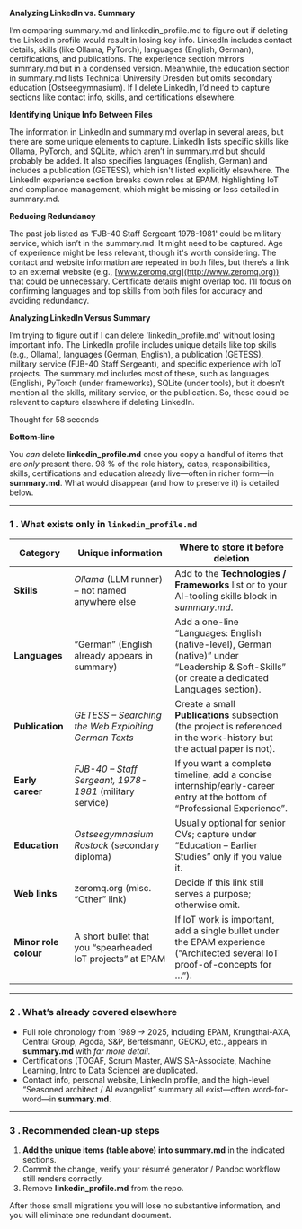 **Analyzing LinkedIn vs. Summary**

I’m comparing summary.md and linkedin\_profile.md to figure out if deleting the LinkedIn profile would result in losing key info. LinkedIn includes contact details, skills (like Ollama, PyTorch), languages (English, German), certifications, and publications. The experience section mirrors summary.md but in a condensed version. Meanwhile, the education section in summary.md lists Technical University Dresden but omits secondary education (Ostseegymnasium). If I delete LinkedIn, I’d need to capture sections like contact info, skills, and certifications elsewhere.

**Identifying Unique Info Between Files**

The information in LinkedIn and summary.md overlap in several areas, but there are some unique elements to capture. LinkedIn lists specific skills like Ollama, PyTorch, and SQLite, which aren’t in summary.md but should probably be added. It also specifies languages (English, German) and includes a publication (GETESS), which isn't listed explicitly elsewhere. The LinkedIn experience section breaks down roles at EPAM, highlighting IoT and compliance management, which might be missing or less detailed in summary.md.


**Reducing Redundancy**

The past job listed as 'FJB-40 Staff Sergeant 1978-1981' could be military service, which isn’t in the summary.md. It might need to be captured. Age of experience might be less relevant, though it's worth considering. The contact and website information are repeated in both files, but there’s a link to an external website (e.g., [www.zeromq.org](http://www.zeromq.org)) that could be unnecessary. Certificate details might overlap too. I’ll focus on confirming languages and top skills from both files for accuracy and avoiding redundancy.

**Analyzing LinkedIn Versus Summary**

I’m trying to figure out if I can delete 'linkedin\_profile.md' without losing important info. The LinkedIn profile includes unique details like top skills (e.g., Ollama), languages (German, English), a publication (GETESS), military service (FJB-40 Staff Sergeant), and specific experience with IoT projects. The summary.md includes most of these, such as languages (English), PyTorch (under frameworks), SQLite (under tools), but it doesn’t mention all the skills, military service, or the publication. So, these could be relevant to capture elsewhere if deleting LinkedIn.


Thought for 58 seconds


**Bottom-line**

You *can* delete **linkedin\_profile.md** once you copy a handful of items that are *only* present there. 98 % of the role history, dates, responsibilities, skills, certifications and education already live—often in richer form—in **summary.md**.  What would disappear (and how to preserve it) is detailed below.

---

### 1 . What exists **only** in `linkedin_profile.md`

| Category              | Unique information                                         | Where to store it before deletion                                                                                                                |
| --------------------- | ---------------------------------------------------------- | ------------------------------------------------------------------------------------------------------------------------------------------------ |
| **Skills**            | *Ollama* (LLM runner) – not named anywhere else            | Add to the **Technologies / Frameworks** list or to your AI-tooling skills block in *summary.md*.                                                |
| **Languages**         | “German” (English already appears in summary)              | Add a one-line “Languages: English (native-level), German (native)” under “Leadership & Soft-Skills” (or create a dedicated Languages section).  |
| **Publication**       | *GETESS – Searching the Web Exploiting German Texts*       | Create a small **Publications** subsection (the project is referenced in the work-history but the actual paper is not).                          |
| **Early career**      | *FJB-40 – Staff Sergeant, 1978-1981* (military service)    | If you want a complete timeline, add a concise internship/early-career entry at the bottom of “Professional Experience”.                         |
| **Education**         | *Ostseegymnasium Rostock* (secondary diploma)              | Usually optional for senior CVs; capture under “Education – Earlier Studies” only if you value it.                                               |
| **Web links**         | zeromq.org (misc. “Other” link)                            | Decide if this link still serves a purpose; otherwise omit.                                                                                      |
| **Minor role colour** | A short bullet that you “spearheaded IoT projects” at EPAM | If IoT work is important, add a single bullet under the EPAM experience (“Architected several IoT proof-of-concepts for …”).                     |

---

### 2 . What’s already covered elsewhere

* Full role chronology from 1989 → 2025, including EPAM, Krungthai-AXA, Central Group, Agoda, S\&P, Bertelsmann, GECKO, etc., appears in **summary.md** with *far more detail*.&#x20;
* Certifications (TOGAF, Scrum Master, AWS SA-Associate, Machine Learning, Intro to Data Science) are duplicated.&#x20;
* Contact info, personal website, LinkedIn profile, and the high-level “Seasoned architect / AI evangelist” summary all exist—often word-for-word—in **summary.md**.&#x20;

---

### 3 . Recommended clean-up steps

1. **Add the unique items (table above) into summary.md** in the indicated sections.
2. Commit the change, verify your résumé generator / Pandoc workflow still renders correctly.
3. Remove **linkedin\_profile.md** from the repo.

After those small migrations you will lose no substantive information, and you will eliminate one redundant document.

